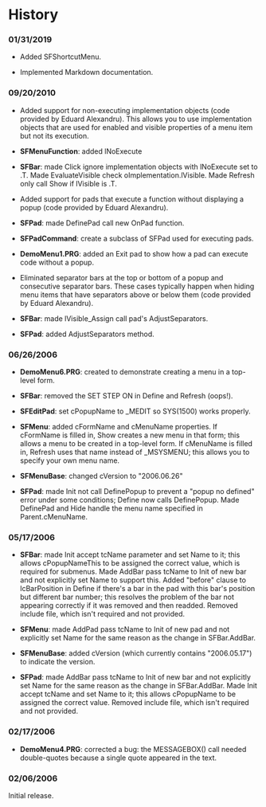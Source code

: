 ﻿# History

### 01/31/2019

* Added SFShortcutMenu.

* Implemented Markdown documentation.

### 09/20/2010

* Added support for non-executing implementation objects (code provided by Eduard Alexandru). This allows you to use implementation objects that are used for enabled and visible properties of a menu item but not its execution.

* **SFMenuFunction**: added lNoExecute

* **SFBar**: made Click ignore implementation objects with lNoExecute set to .T. Made EvaluateVisible check oImplementation.lVisible. Made Refresh only call Show if lVisible is .T.

* Added support for pads that execute a function without displaying a popup (code provided by Eduard Alexandru).

* **SFPad**: made DefinePad call new OnPad function.

* **SFPadCommand**: create a subclass of SFPad used for executing pads.

* **DemoMenu1.PRG**: added an Exit pad to show how a pad can execute code without a popup.

* Eliminated separator bars at the top or bottom of a popup and consecutive separator bars. These cases typically happen when hiding menu items that have separators above or below them (code provided by Eduard Alexandru).

* **SFBar**: made lVisible_Assign call pad's AdjustSeparators.

* **SFPad**: added AdjustSeparators method.

### 06/26/2006

* **DemoMenu6.PRG**: created to demonstrate creating a menu in a top-level form.

* **SFBar**: removed the SET STEP ON in Define and Refresh (oops!).

* **SFEditPad**: set cPopupName to _MEDIT so SYS(1500) works properly.

* **SFMenu**: added cFormName and cMenuName properties. If cFormName is filled in, Show creates a new menu in that form; this allows a menu to be created in a top-level form. If cMenuName is filled in, Refresh uses that name instead of _MSYSMENU; this allows you to specify your own menu name.

* **SFMenuBase**: changed cVersion to "2006.06.26"

* **SFPad**: made Init not call DefinePopup to prevent a "popup no defined" error under some conditions; Define now calls DefinePopup. Made DefinePad and Hide handle the menu name specified in Parent.cMenuName.

### 05/17/2006

* **SFBar**: made Init accept tcName parameter and set Name to it; this allows cPopupNameThis to be assigned the correct value, which is required for submenus. Made AddBar pass tcName to Init of new bar and not explicitly set Name to support this. Added "before" clause to lcBarPosition in Define if there's a bar in the pad with this bar's position but different bar number; this resolves the problem of the bar not appearing correctly if it was removed and then readded. Removed include file, which isn't required and not provided.

* **SFMenu**: made AddPad pass tcName to Init of new pad and not explicitly set Name for the same reason as the change in SFBar.AddBar.

* **SFMenuBase**: added cVersion (which currently contains "2006.05.17") to indicate the version.

* **SFPad**: made AddBar pass tcName to Init of new bar and not explicitly set Name for the same reason as the change in SFBar.AddBar. Made Init accept tcName and set Name to it; this allows cPopupName to be assigned the correct value. Removed include file, which isn't required and not provided.

### 02/17/2006

* **DemoMenu4.PRG**: corrected a bug: the MESSAGEBOX() call needed double-quotes because a single quote appeared in the text.

### 02/06/2006

Initial release.
